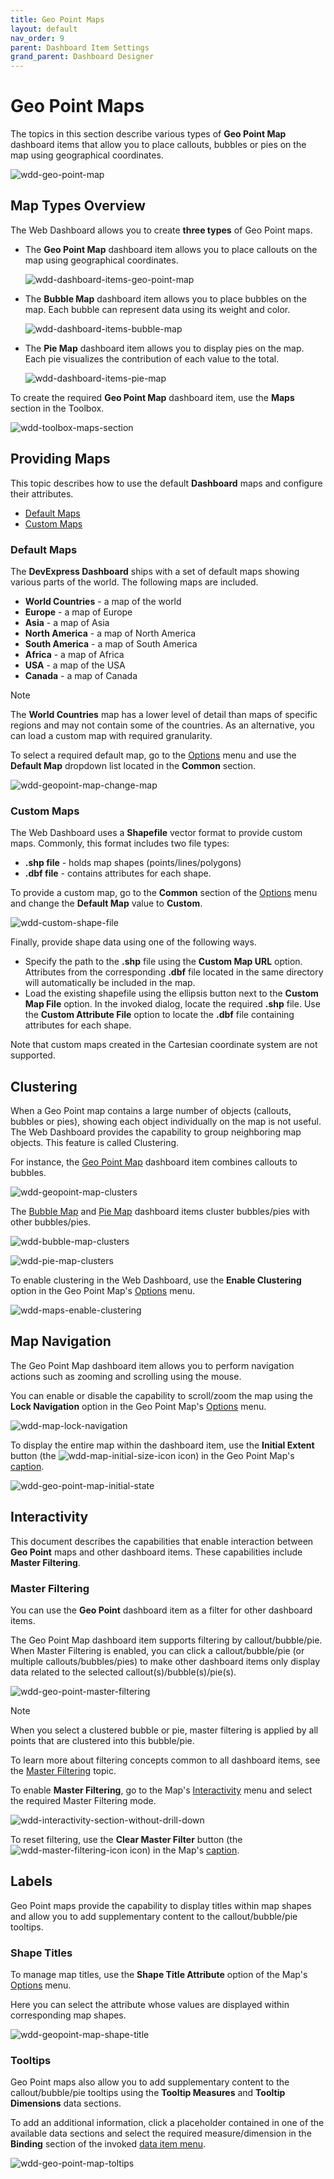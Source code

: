 ```yaml
---
title: Geo Point Maps
layout: default
nav_order: 9
parent: Dashboard Item Settings
grand_parent: Dashboard Designer
---
```

# Geo Point Maps
The topics in this section describe various types of **Geo Point Map** dashboard items that allow you to place callouts, bubbles or pies on the map using geographical coordinates.

![wdd-geo-point-map](/assets/images/dashboards/img126681.png)

## Map Types Overview
The Web Dashboard allows you to create **three types** of Geo Point maps.
* The **Geo Point Map** dashboard item allows you to place callouts on the map using geographical coordinates.
	
	![wdd-dashboard-items-geo-point-map](/assets/images/dashboards/img125121.png)
* The **Bubble Map** dashboard item allows you to place bubbles on the map. Each bubble can represent data using its weight and color.
	
	![wdd-dashboard-items-bubble-map](/assets/images/dashboards/img125115.png)
* The **Pie Map** dashboard item allows you to display pies on the map. Each pie visualizes the contribution of each value to the total.
	
	![wdd-dashboard-items-pie-map](/assets/images/dashboards/img125124.png)

To create the required **Geo Point Map** dashboard item, use the **Maps** section in the Toolbox.

![wdd-toolbox-maps-section](/assets/images/dashboards/img125422.png)


## Providing Maps
This topic describes how to use the default **Dashboard** maps and configure their attributes.
* [Default Maps](#defaultmaps)
* [Custom Maps](#custommaps)

### <a name="defaultmaps"/>Default Maps
The **DevExpress Dashboard**  ships with a set of default maps showing various parts of the world. The following maps are included.
* **World Countries** - a map of the world
* **Europe** - a map of Europe
* **Asia** - a map of Asia
* **North America** - a map of North America
* **South America** - a map of South America
* **Africa** - a map of Africa
* **USA** - a map of the USA
* **Canada** - a map of Canada

> [!NOTE]
> The **World Countries** map has a lower level of detail than maps of specific regions and may not contain some of the countries. As an alternative, you can load a custom map with required granularity.

To select a required default map, go to the [Options](../../ui-elements/dashboard-item-menu.md) menu and use the **Default Map** dropdown list located in the **Common** section.

![wdd-geopoint-map-change-map](/assets/images/dashboards/img125426.png)

### <a name="custommaps"/>Custom Maps
The Web Dashboard uses a **Shapefile** vector format to provide custom maps. Commonly, this format includes two file types:
* **.shp file** - holds map shapes (points/lines/polygons)
* **.dbf file** - contains attributes for each shape.

To provide a custom map, go to the **Common** section of the [Options](../../ui-elements/dashboard-item-menu.md) menu and change the **Default Map** value to **Custom**.

![wdd-custom-shape-file](/assets/images/dashboards/img127210.png)

Finally, provide shape data using one of the following ways.
* Specify the path to the **.shp** file using the **Custom Map URL** option. Attributes from the corresponding **.dbf** file located in the same directory will automatically be included in the map.
* Load the existing shapefile using the ellipsis button next to the **Custom Map File** option. In the invoked dialog, locate the required **.shp** file. Use the **Custom Attribute File** option to locate the **.dbf** file containing attributes for each shape.

Note that custom maps created in the Cartesian coordinate system are not supported.


## Clustering
When a Geo Point map contains a large number of objects (callouts, bubbles or pies), showing each object individually on the map is not useful. The Web Dashboard provides the capability to group neighboring map objects. This feature is called Clustering.

For instance, the [Geo Point Map](geo-point-map.md) dashboard item combines callouts to bubbles.

![wdd-geopoint-map-clusters](/assets/images/dashboards/img125449.png)

The [Bubble Map](bubble-map.md) and [Pie Map](pie-map.md) dashboard items cluster bubbles/pies with other bubbles/pies.

![wdd-bubble-map-clusters](/assets/images/dashboards/img125445.png)

![wdd-pie-map-clusters](/assets/images/dashboards/img125447.png)

To enable clustering in the Web Dashboard, use the **Enable Clustering** option in the Geo Point Map's [Options](../../ui-elements/dashboard-item-menu.md) menu.

![wdd-maps-enable-clustering](/assets/images/dashboards/img125448.png)


## Map Navigation
The Geo Point Map dashboard item allows you to perform navigation actions such as zooming and scrolling using the mouse.

You can enable or disable the capability to scroll/zoom the map using the **Lock Navigation** option in the Geo Point Map's [Options](../../ui-elements/dashboard-item-menu.md) menu.

![wdd-map-lock-navigation](/assets/images/dashboards/img125404.png)

To display the entire map within the dashboard item, use the **Initial Extent** button (the ![wdd-map-initial-size-icon](/assets/images/dashboards/img125402.png) icon) in the Geo Point Map's [caption](../../dashboard-layout/dashboard-item-caption.md).

![wdd-geo-point-map-initial-state](/assets/images/dashboards/img125453.png)

## Interactivity
This document describes the capabilities that enable interaction between **Geo Point** maps and other dashboard items. These capabilities include **Master Filtering**.

### Master Filtering
You can use the **Geo Point** dashboard item as a filter for other dashboard items.

The Geo Point Map dashboard item supports filtering by callout/bubble/pie. When Master Filtering is enabled, you can click a callout/bubble/pie (or multiple callouts/bubbles/pies) to make other dashboard items only display data related to the selected callout(s)/bubble(s)/pie(s).

![wdd-geo-point-master-filtering](/assets/images/dashboards/img125454.png)

> [!NOTE]
> When you select a clustered bubble or pie, master filtering is applied by all points that are clustered into this bubble/pie.

To learn more about filtering concepts common to all dashboard items, see the [Master Filtering](../../interactivity/master-filtering.md) topic.

To enable **Master Filtering**, go to the Map's [Interactivity](../../ui-elements/dashboard-item-menu.md) menu and select the required Master Filtering mode.

![wdd-interactivity-section-without-drill-down](/assets/images/dashboards/img125455.png)

To reset filtering, use the **Clear Master Filter** button (the ![wdd-master-filtering-icon](/assets/images/dashboards/img125072.png) icon) in the Map's [caption](../../dashboard-layout/dashboard-item-caption.md).

## Labels
Geo Point maps provide the capability to display titles within map shapes and allow you to add supplementary content to the callout/bubble/pie tooltips.

### Shape Titles
To manage map titles, use the **Shape Title Attribute** option of the Map's [Options](../../ui-elements/dashboard-item-menu.md) menu.

Here you can select the attribute whose values are displayed within corresponding map shapes.

![wdd-geopoint-map-shape-title](/assets/images/dashboards/img125459.png)

### Tooltips
Geo Point maps also allow you to add supplementary content to the callout/bubble/pie tooltips using the **Tooltip Measures** and **Tooltip Dimensions** data sections.

To add an additional information, click a placeholder contained in one of the available data sections and select the required measure/dimension in the **Binding** section of the invoked [data item menu](../../ui-elements/data-item-menu.md).

![wdd-geo-point-map-toltips](/assets/images/dashboards/img125462.png)